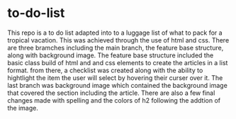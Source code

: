 # to-do-list
This repo is a to do list adapted into to a luggage list of what to pack for a tropical vacation. 
This was achieved through the use of html and css. There are three bramches including the main branch, the feature base structure, along with background image.
The feature base structure included the basic class build of html and and css elements to create the articles in a list format. from there, a checklist was 
created along with the ability to hightlight the item the user will select by hovering their curser over it.
The last branch was background image which contained the background image that covered the section including the article. There are also a few final changes made with spelling and the colors of h2 following the addtion of the image.